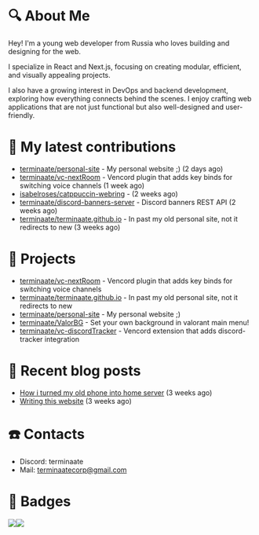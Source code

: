 # :mag: About Me
Hey! I'm a young web developer from Russia who loves building and designing for the web.

I specialize in React and Next.js, focusing on creating modular, efficient, and visually appealing projects.

I also have a growing interest in DevOps and backend development, exploring how everything connects behind the scenes. I enjoy crafting web applications that are not just functional but also well-designed and user-friendly.

# :construction: My latest contributions

- [terminaate/personal-site](https://github.com/terminaate/personal-site) - My personal website ;) (2 days ago)
- [terminaate/vc-nextRoom](https://github.com/terminaate/vc-nextRoom) - Vencord plugin that adds key binds for switching voice channels (1 week ago)
- [isabelroses/catppuccin-webring](https://github.com/isabelroses/catppuccin-webring) -  (2 weeks ago)
- [terminaate/discord-banners-server](https://github.com/terminaate/discord-banners-server) - Discord banners REST API (2 weeks ago)
- [terminaate/terminaate.github.io](https://github.com/terminaate/terminaate.github.io) - In past my old personal site, not it redirects to new (3 weeks ago)


# :briefcase: Projects

- [terminaate/vc-nextRoom](https://github.com/terminaate/vc-nextRoom) - Vencord plugin that adds key binds for switching voice channels
- [terminaate/terminaate.github.io](https://github.com/terminaate/terminaate.github.io) - In past my old personal site, not it redirects to new
- [terminaate/personal-site](https://github.com/terminaate/personal-site) - My personal website ;)
- [terminaate/ValorBG](https://github.com/terminaate/ValorBG) - Set your own background in valorant main menu!
- [terminaate/vc-discordTracker](https://github.com/terminaate/vc-discordTracker) - Vencord extension that adds discord-tracker integration

# :bookmark_tabs: Recent blog posts

- [How i turned my old phone into home server](https://terminaate.site/blog/home-server-creation) (3 weeks ago)
- [Writing this website](https://terminaate.site/blog/writing-this-site) (3 weeks ago)

# :phone: Contacts
- Discord: terminaate
- Mail: terminaatecorp@gmail.com

# :memo: Badges
<div style="display : flex; align-items : center">
  <img align="center" src="https://github-readme-stats.vercel.app/api/top-langs/?username=terminaate&theme=omni&hide_border=true&border_radius=15px"/>
  <img align="center" src="https://github-readme-stats.vercel.app/api?username=terminaate&theme=omni&hide_border=true&border_radius=15px"/>
</div>
